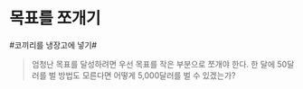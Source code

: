 # 목표를 쪼개기
#코끼리를 냉장고에 넣기#

> 엄청난 목표를 달성하려면
> 우선 목표를 작은 부분으로 쪼개야 한다.
> 한 달에 50달러를 벌 방법도 모른다면 어떻게 5,000달러를 벌 수 있겠는가?